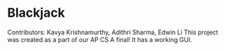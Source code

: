 # Blackjack
Contributors: Kavya Krishnamurthy, Adithri Sharma, Edwin Li
This project was created as a part of our AP CS A final! It has a working GUI.
